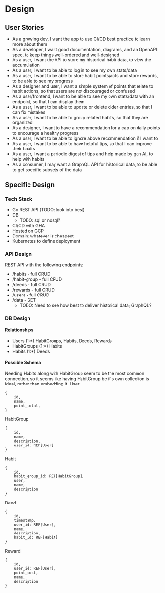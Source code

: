 # Design

## User Stories
- As a growing dev, I want the app to use CI/CD best practice to learn more about them
- As a developer, I want good documentation, diagrams, and an OpenAPI spec, to keep things well-ordered and well-designed
- As a user, I want the API to store my historical habit data, to view the accumulation
- As a user, I want to be able to log in to see my own stats/data
- As a user, I want to be able to store habit points/acts and store rewards, to be able to see my progress
- As a designer and user, I want a simple system of points that relate to habit
actions, so that users are not discouraged or confused
- As a user/frontend, I want to be able to see my own stats/data with an endpoint, so that I can display them
- As a user, I want to be able to update or delete older entries, so that I can fix mistakes
- As a user, I want to be able to group related habits, so that they are organized
- As a designer, I want to have a recommendation for a cap on daily points to encourage a healthy progress
- As a user, I want to be able to ignore above recommendation if I want to
- As a user, I want to be able to have helpful tips, so that I can improve their habits
- As a user, I want a periodic digest of tips and help made by gen AI, to help with habits
- As a consumer, I may want a GraphQL API for historical data, to be able to get specific subsets of the data

## Specific Design

### Tech Stack
- Go REST API (TODO: look into best)
- DB
  - TODO: sql or nosql?
- CI/CD with GHA
- Hosted on GCP
- Domain: whatever is cheapest
- Kubernetes to define deployment

### API Design

REST API with the following endpoints:

- /habits - full CRUD
- /habit-group - full CRUD
- /deeds - full CRUD
- /rewards - full CRUD
- /users - full CRUD
- /data - GET
  - TODO: Need to see how best to deliver historical data; GraphQL?

### DB Design

#### Relationships
- Users (1:*) HabitGroups, Habits, Deeds, Rewards
- HabitGroups (1:*) Habits
- Habits (1:*) Deeds

#### Possible Schema
Needing Habits along with HabitGroup seem to be the most common connection,
so it seems like having HabitGroup be it's own collection is ideal, rather than
embedding it.
User
```
{
    id,
    name,
    point_total,
}
```

HabitGroup
```
{
    id,
    name,
    description,
    user_id: REF[User]
}
```

Habit
```
{
    id,
    habit_group_id: REF[HabitGroup],
    user,
    name,
    description
}
```

Deed
```
{
    id,
    timestamp,
    user_id: REF[User],
    name,
    description,
    habit_id: REF[Habit]
}

```

Reward
```
{
    id,
    user_id: REF[User],
    point_cost,
    name,
    description
}
```
